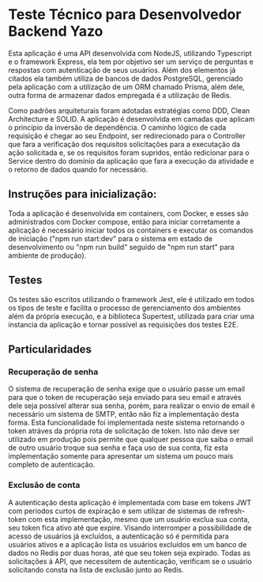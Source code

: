 # Teste Técnico para Desenvolvedor Backend Yazo

Esta aplicação é uma API desenvolvida com NodeJS, utilizando Typescript e o framework Express, ela tem por objetivo ser um serviço de perguntas e respostas com autenticação de seus usuários. Além dos elementos já citados ela também utiliza de bancos de dados PostgreSQL, gerenciado pela aplicação com a utilização de um ORM chamado Prisma, além dele, outra forma de armazenar dados empregada é a utilização de Redis.

Como padrões arquiteturais foram adotadas estratégias como DDD, Clean Architecture e SOLID. A aplicação é desenvolvida em camadas que aplicam o princípio da inversão de dependência. O caminho lógico de cada requisição é chegar ao seu Endpoint, ser redirecionado para o Controller que fara a verificação dos requisitos solicitações para a executação da ação solicitada e, se os requisitos foram supridos, então redicionar para o Service dentro do domínio da aplicação que fara a execução da atividade e o retorno de dados quando for necessário.

## Instruções para inicialização:

Toda a aplicação é desenvolvida em containers, com Docker, e esses são administrados com Docker compose, então para iniciar corretamente a aplicação é necessário iniciar todos os containers e executar os comandos de iniciação ("npm run start:dev" para o sistema em estado de desenvolvimento ou "npm run build" seguido de "npm run start" para ambiente de produção).

## Testes

Os testes são escritos utilizando o framework Jest, ele é utilizado em todos os tipos de teste e facilita o processo de gerenciamento dos ambientes além da própria execução, e a biblioteca Supertest, utilizada para criar uma instancia da aplicação e tornar possível as requisições dos testes E2E.

## Particularidades

### Recuperação de senha

O sistema de recuperação de senha exige que o usuário passe um email para que o token de recuperação seja enviado para seu email e através dele seja possível alterar sua senha, porém, para realizar o envio de email é necessário um sistema de SMTP, então não fiz a implementação desta forma. Esta funcionalidade foi implementada neste sistema retornando o token atráves da própria rota de solicitação de token. Isto não deve ser utilizado em produção pois permite que qualquer pessoa que saiba o email de outro usuário troque sua senha e faça uso de sua conta, fiz esta implementação somente para apresentar um sistema um pouco mais completo de autenticação.

### Exclusão de conta

A autenticação desta aplicação é implementada com base em tokens JWT com períodos curtos de expiração e sem utilizar de sistemas de refresh-token com esta implementação, mesmo que um usuário exclua sua conta, seu token fica ativo até que expire. Visando interromper a possibilidade de acesso de usuários já excluídos, a autenticação só é permitida para usuários ativos e a aplicação lista os usuários excluídos em um banco de dados no Redis por duas horas, até que seu token seja expirado. Todas as solicitações à API, que necessitem de autenticação, verificam se o usuário solicitando consta na lista de exclusão junto ao Redis.
